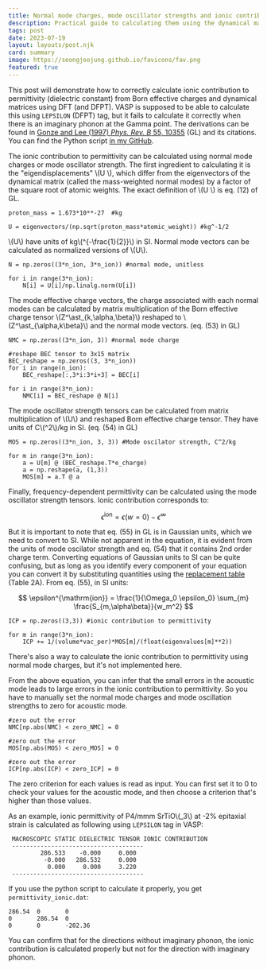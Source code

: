 ```yaml
---
title: Normal mode charges, mode oscillator strengths and ionic contributions to dielectric constant
description: Practical guide to calculating them using the dynamical matrix and Born effective charges
tags: post
date: 2023-07-19
layout: layouts/post.njk
card: summary
image: https://seongjoojung.github.io/favicons/fav.png
featured: true
---
```


This post will demonstrate how to correctly calculate ionic contribution to permittivity (dielectric constant) from Born effective charges and dynamical matrices using DFT (and DFPT). VASP is supposed to be able to calculate this using `LEPSILON` (DFPT) tag, but it fails to calculate it correctly when there is an imaginary phonon at the Gamma point. The derivations can be found in [Gonze and Lee (1997) *Phys. Rev. B* 55, 10355](https://journals.aps.org/prb/abstract/10.1103/PhysRevB.55.10355) (GL) and its citations. You can find the Python script [in my GitHub](https://github.com/seongjoojung/VASP-scripts/blob/main/ionic_permittivity.py).

The ionic contribution to permittivity can be calculated using normal mode charges or mode oscillator strength. The first ingredient to calculating it is the "eigendisplacements" \\(U \\), which differ from the eigenvectors of the dynamical matrix (called the mass-weighted normal modes) by a factor of the square root of atomic weights. The exact definition of \\(U \\) is eq. (12) of GL.

<pre>
<code class="language-python">proton_mass = 1.673*10**-27  #kg

U = eigenvectors/(np.sqrt(proton_mass*atomic_weight)) #kg^-1/2
</code></pre>

\\(U\\) have units of kg\\(^{-\frac{1}{2}}\\) in SI. Normal mode vectors can be calculated as normalized versions of \\(U\\).

<pre>
<code>N = np.zeros((3*n_ion, 3*n_ion)) #normal mode, unitless

for i in range(3*n_ion):
    N[i] = U[i]/np.linalg.norm(U[i])
</code></pre>

The mode effective charge vectors, the charge associated with each normal modes can be calculated by matrix multiplication of the Born effective charge tensor \\(Z^\ast_{k,\alpha,\beta}\\) reshaped to \\(Z^\ast_{\alpha,k\beta}\\) and the normal mode vectors. (eq. (53) in GL)

<pre>
<code>NMC = np.zeros((3*n_ion, 3)) #normal mode charge

#reshape BEC tensor to 3x15 matrix
BEC_reshape = np.zeros((3, 3*n_ion))
for i in range(n_ion):
    BEC_reshape[:,3*i:3*i+3] = BEC[i]

for i in range(3*n_ion):
    NMC[i] = BEC_reshape @ N[i]
</code></pre>

The mode oscillator strength tensors can be calculated from matrix multiplication of \\(U\\) and reshaped Born effective charge tensor. They have units of C\\(^2\\)/kg in SI. (eq. (54) in GL)

<pre>
<code>MOS = np.zeros((3*n_ion, 3, 3)) #Mode oscilator strength, C^2/kg

for m in range(3*n_ion):
    a = U[m] @ (BEC_reshape.T*e_charge)
    a = np.reshape(a, (1,3))
    MOS[m] = a.T @ a
</code></pre>

Finally, frequency-dependent permittivity can be calculated using the mode oscillator strength tensors. Ionic contribution corresponds to:

$$
\epsilon^{\mathrm{ion}} =  \epsilon(w=0) - \epsilon^\infty
$$

But it is important to note that eq. (55) in GL is in Gaussian units, which we need to convert to SI. While not apparent in the equation, it is evident from the units of mode oscilator strength and eq. (54) that it contains 2nd order charge term. Converting equations of Gaussian units to SI can be quite confusing, but as long as you identify every component of your equation you can convert it by substituting quantities using the [replacement table](https://en.wikipedia.org/wiki/Gaussian_units#General_rules_to_translate_a_formula) (Table 2A). From eq. (55), in SI units:

$$
\epsilon^{\mathrm{ion}} =  \frac{1}{\Omega_0 \epsilon_0} \sum_{m} \frac{S_{m,\alpha\beta}}{w_m^2}
$$

<pre>
<code>ICP = np.zeros((3,3)) #ionic contribution to permittivity

for m in range(3*n_ion):
    ICP += 1/(volume*vac_per)*MOS[m]/(float(eigenvalues[m]**2))
</code></pre>

There's also a way to calculate the ionic contribution to permittivity using normal mode charges, but it's not implemented here.

From the above equation, you can infer that the small errors in the acoustic mode leads to large errors in the ionic contribution to permittivity. So you have to manually set the normal mode charges and mode oscillation strengths to zero for acoustic mode. 

<pre>
<code>#zero out the error
NMC[np.abs(NMC) < zero_NMC] = 0

#zero out the error
MOS[np.abs(MOS) < zero_MOS] = 0

#zero out the error
ICP[np.abs(ICP) < zero_ICP] = 0
</code></pre>

The zero criterion for each values is read as input. You can first set it to 0 to check your values for the acoustic mode, and then choose a criterion that's higher than those values.

As an example, ionic permittivity of P4/mmm SrTiO\\(_3\\) at -2% epitaxial strain is calculated as following using `LEPSILON` tag in VASP:

<pre>
<code class="language-plaintext"> MACROSCOPIC STATIC DIELECTRIC TENSOR IONIC CONTRIBUTION
 -------------------------------------
         286.533    -0.000     0.000
          -0.000   286.532     0.000
           0.000     0.000     3.220
 -------------------------------------
</code></pre>

If you use the python script to calculate it properly, you get `permittivity_ionic.dat`:

<pre>
<code>286.54  0       0
0       286.54  0
0       0       -202.36
</code></pre>

You can confirm that for the directions without imaginary phonon, the ionic contribution is calculated properly but not for the direction with imaginary phonon.


